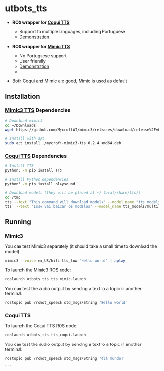 # utbots_tts

- **ROS wrapper for [Coqui TTS](https://github.com/coqui-ai/TTS)**
  - Support to multiple languages, including Portuguese
  - [Demonstration](https://www.youtube.com/watch?v=Lzg7fp4lqDg)

- **ROS wrapper for [Mimic TTS](https://github.com/MycroftAI/mimic3)**
  - No Portuguese support
  - User friendly
  - [Demonstration](https://www.youtube.com/watch?v=mtwtwYdP4dc)
  - 
- Both Coqui and Mimic are good, Mimic is used as default

## Installation

### [Mimic3 TTS](https://github.com/MycroftAI/mimic3) Dependencies
  
```bash
# Download mimic3
cd ~/Downloads
wget https://github.com/MycroftAI/mimic3/releases/download/release%2Fv0.2.4/mycroft-mimic3-tts_0.2.4_amd64.deb

# Install with apt
sudo apt install ./mycroft-mimic3-tts_0.2.4_amd64.deb
```

### [Coqui TTS](https://github.com/coqui-ai/TTS) Dependencies
  
```bash
# Install TTS
python3 -m pip install TTS

# Install Python dependencies
python3 -m pip install playsound

# Download models (they will be placed at ~/.local/share/tts/)
cd /tmp
tts --text "This command will download models" --model_name "tts_models/en/ljspeech/tacotron2-DDC" --vocoder_name "vocoder_models/en/ljspeech/hifigan_v2" --out_path speech.wav
tts  --text "Isso vai baixar os modelos" --model_name tts_models/multilingual/multi-dataset/your_tts  --speaker_wav speech.wav --language_idx "pt-br"
```

## Running

### Mimic3

You can test Mimic3 separately (it should take a small time to download the model):
```bash
mimic3 --voice en_US/hifi-tts_low 'Hello world' | aplay
```

To launch the Mimic3 ROS node:
```bash
roslaunch utbots_tts tts_mimic.launch
```

You can test the audio output by sending a text to a topic in another terminal:
```bash
rostopic pub /robot_speech std_msgs/String 'Hello world'
```

### Coqui TTS

To launch the Coqui TTS ROS node:
```bash
roslaunch utbots_tts tts_coqui.launch
```

You can test the audio output by sending a text to a topic in another terminal:
```bash
rostopic pub /robot_speech std_msgs/String 'Olá mundo!'
```
    ```
